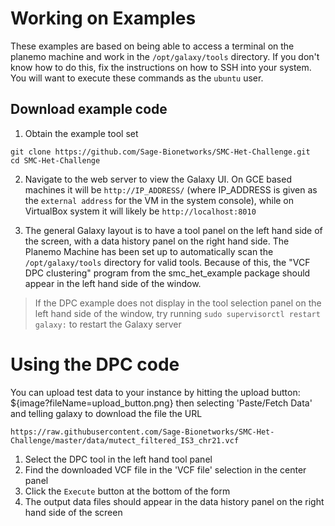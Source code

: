 

Working on Examples
===================

These examples are based on being able to access a terminal on the planemo machine and work in the `/opt/galaxy/tools` directory. If you don't know how to do this, fix the instructions on how to SSH into your system. You will want to execute these commands as the `ubuntu` user.

Download example code
---------------------

1. Obtain the example tool set
```
git clone https://github.com/Sage-Bionetworks/SMC-Het-Challenge.git
cd SMC-Het-Challenge
```

2. Navigate to the web server to view the Galaxy UI. On GCE based machines it will
be `http://IP_ADDRESS/` (where IP_ADDRESS is given as the `external address` for the VM in the system console), while on VirtualBox system it will likely be `http://localhost:8010`

3. The general Galaxy layout is to have a tool panel on the left hand side of the screen, with a data history panel on the right hand side. The Planemo Machine has been set up to automatically scan the `/opt/galaxy/tools` directory for valid tools. Because of this, the "VCF DPC clustering" program from the smc\_het\_example package should appear in the left hand side of the window.

> If the DPC example does not display in the tool selection panel on the left hand side of the window, try running `sudo supervisorctl restart galaxy:` to restart the Galaxy server



Using the DPC code
==================

You can upload test data to your instance by hitting the upload button: ${image?fileName=upload_button.png}
then selecting 'Paste/Fetch Data' and telling galaxy to download the file the URL
```
https://raw.githubusercontent.com/Sage-Bionetworks/SMC-Het-Challenge/master/data/mutect_filtered_IS3_chr21.vcf
```

1. Select the DPC tool in the left hand tool panel
2. Find the downloaded VCF file in the 'VCF file' selection in the center panel
3. Click the `Execute` button at the bottom of the form
4. The output data files should appear in the data history panel on the right hand side of the screen
